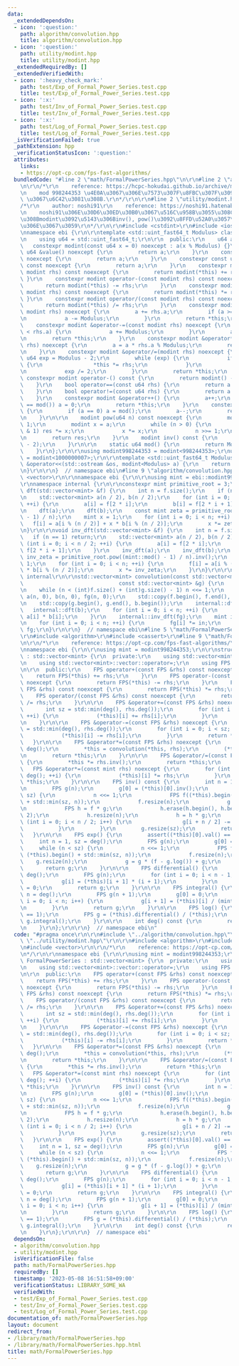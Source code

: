 ```yaml
---
data:
  _extendedDependsOn:
  - icon: ':question:'
    path: algorithm/convolution.hpp
    title: algorithm/convolution.hpp
  - icon: ':question:'
    path: utility/modint.hpp
    title: utility/modint.hpp
  _extendedRequiredBy: []
  _extendedVerifiedWith:
  - icon: ':heavy_check_mark:'
    path: test/Exp_of_Formal_Power_Series.test.cpp
    title: test/Exp_of_Formal_Power_Series.test.cpp
  - icon: ':x:'
    path: test/Inv_of_Formal_Power_Series.test.cpp
    title: test/Inv_of_Formal_Power_Series.test.cpp
  - icon: ':x:'
    path: test/Log_of_Formal_Power_Series.test.cpp
    title: test/Log_of_Formal_Power_Series.test.cpp
  _isVerificationFailed: true
  _pathExtension: hpp
  _verificationStatusIcon: ':question:'
  attributes:
    links:
    - https://opt-cp.com/fps-fast-algorithms/
  bundledCode: "#line 2 \"math/FormalPowerSeries.hpp\"\n\r\n#line 2 \"algorithm/convolution.hpp\"\
    \n\r\n/*\r\n    reference: https://hcpc-hokudai.github.io/archive/math_fft_002.pdf\r\
    \n    mod 998244353 \u4E0A\u3067\u306E\u7573\u307F\u8FBC\u307F\u3092 O(N log N)\
    \ \u3067\u6C42\u3081\u308B.\r\n*/\r\n\r\n#line 2 \"utility/modint.hpp\"\n\r\n\
    /*\r\n    author: noshi91\r\n    reference: https://noshi91.hatenablog.com/entry/2019/03/31/174006\r\
    \n    noshi91\u306E\u30D6\u30ED\u30B0\u3067\u516C\u958B\u3055\u308C\u3066\u3044\
    \u308Bmodint\u3092\u5143\u306Binv(), pow()\u3092\u8FFD\u52A0\u3057\u305F\u3082\
    \u306E\u3067\u3059\r\n*/\r\n\r\n#include <cstdint>\r\n#include <iostream>\r\n\r\
    \nnamespace ebi {\r\n\r\ntemplate <std::uint_fast64_t Modulus> class modint {\r\
    \n    using u64 = std::uint_fast64_t;\r\n\r\n  public:\r\n    u64 a;\r\n\r\n \
    \   constexpr modint(const u64 x = 0) noexcept : a(x % Modulus) {}\r\n    constexpr\
    \ u64 &value() noexcept {\r\n        return a;\r\n    }\r\n    constexpr u64 &val()\
    \ noexcept {\r\n        return a;\r\n    }\r\n    constexpr const u64 &value()\
    \ const noexcept {\r\n        return a;\r\n    }\r\n    constexpr modint operator+(const\
    \ modint rhs) const noexcept {\r\n        return modint(*this) += rhs;\r\n   \
    \ }\r\n    constexpr modint operator-(const modint rhs) const noexcept {\r\n \
    \       return modint(*this) -= rhs;\r\n    }\r\n    constexpr modint operator*(const\
    \ modint rhs) const noexcept {\r\n        return modint(*this) *= rhs;\r\n   \
    \ }\r\n    constexpr modint operator/(const modint rhs) const noexcept {\r\n \
    \       return modint(*this) /= rhs;\r\n    }\r\n    constexpr modint &operator+=(const\
    \ modint rhs) noexcept {\r\n        a += rhs.a;\r\n        if (a >= Modulus) {\r\
    \n            a -= Modulus;\r\n        }\r\n        return *this;\r\n    }\r\n\
    \    constexpr modint &operator-=(const modint rhs) noexcept {\r\n        if (a\
    \ < rhs.a) {\r\n            a += Modulus;\r\n        }\r\n        a -= rhs.a;\r\
    \n        return *this;\r\n    }\r\n    constexpr modint &operator*=(const modint\
    \ rhs) noexcept {\r\n        a = a * rhs.a % Modulus;\r\n        return *this;\r\
    \n    }\r\n    constexpr modint &operator/=(modint rhs) noexcept {\r\n       \
    \ u64 exp = Modulus - 2;\r\n        while (exp) {\r\n            if (exp % 2)\
    \ {\r\n                *this *= rhs;\r\n            }\r\n            rhs *= rhs;\r\
    \n            exp /= 2;\r\n        }\r\n        return *this;\r\n    }\r\n   \
    \ constexpr modint operator-() const {\r\n        return modint() - *this;\r\n\
    \    }\r\n    bool operator==(const u64 rhs) {\r\n        return a == rhs;\r\n\
    \    }\r\n    bool operator!=(const u64 rhs) {\r\n        return a != rhs;\r\n\
    \    }\r\n    constexpr modint &operator++() {\r\n        a++;\r\n        if (a\
    \ == mod()) a = 0;\r\n        return *this;\r\n    }\r\n    constexpr modint &operator--()\
    \ {\r\n        if (a == 0) a = mod();\r\n        a--;\r\n        return *this;\r\
    \n    }\r\n\r\n    modint pow(u64 n) const noexcept {\r\n        modint res =\
    \ 1;\r\n        modint x = a;\r\n        while (n > 0) {\r\n            if (n\
    \ & 1) res *= x;\r\n            x *= x;\r\n            n >>= 1;\r\n        }\r\
    \n        return res;\r\n    }\r\n    modint inv() const {\r\n        return pow(Modulus\
    \ - 2);\r\n    }\r\n\r\n    static u64 mod() {\r\n        return Modulus;\r\n\
    \    }\r\n};\r\n\r\nusing modint998244353 = modint<998244353>;\r\nusing modint1000000007\
    \ = modint<1000000007>;\r\n\r\ntemplate <std::uint_fast64_t Modulus>\r\nstd::ostream\
    \ &operator<<(std::ostream &os, modint<Modulus> a) {\r\n    return os << a.val();\r\
    \n}\r\n\r\n}  // namespace ebi\n#line 9 \"algorithm/convolution.hpp\"\n\r\n#include\
    \ <vector>\r\n\r\nnamespace ebi {\r\n\r\nusing mint = ebi::modint998244353;\r\n\
    \r\nnamespace internal {\r\n\r\nconstexpr mint primitive_root = 3;\r\n\r\nvoid\
    \ dft(std::vector<mint> &f) {\r\n    int n = f.size();\r\n    if (n == 1) return;\r\
    \n    std::vector<mint> a(n / 2), b(n / 2);\r\n    for (int i = 0; i < n / 2;\
    \ ++i) {\r\n        a[i] = f[2 * i];\r\n        b[i] = f[2 * i + 1];\r\n    }\r\
    \n    dft(a);\r\n    dft(b);\r\n    const mint zeta = primitive_root.pow((mint::mod()\
    \ - 1) / n);\r\n    mint x = 1;\r\n    for (int i = 0; i < n; ++i) {\r\n     \
    \   f[i] = a[i % (n / 2)] + x * b[i % (n / 2)];\r\n        x *= zeta;\r\n    }\r\
    \n}\r\n\r\nvoid inv_dft(std::vector<mint> &f) {\r\n    int n = f.size();\r\n \
    \   if (n == 1) return;\r\n    std::vector<mint> a(n / 2), b(n / 2);\r\n    for\
    \ (int i = 0; i < n / 2; ++i) {\r\n        a[i] = f[2 * i];\r\n        b[i] =\
    \ f[2 * i + 1];\r\n    }\r\n    inv_dft(a);\r\n    inv_dft(b);\r\n    const mint\
    \ inv_zeta = primitive_root.pow((mint::mod() - 1) / n).inv();\r\n    mint x =\
    \ 1;\r\n    for (int i = 0; i < n; ++i) {\r\n        f[i] = a[i % (n / 2)] + x\
    \ * b[i % (n / 2)];\r\n        x *= inv_zeta;\r\n    }\r\n}\r\n\r\n}  // namespace\
    \ internal\r\n\r\nstd::vector<mint> convolution(const std::vector<mint> &f,\r\n\
    \                              const std::vector<mint> &g) {\r\n    int n = 1;\r\
    \n    while (n < (int)f.size() + (int)g.size() - 1) n <<= 1;\r\n    std::vector<mint>\
    \ a(n, 0), b(n, 0), fg(n, 0);\r\n    std::copy(f.begin(), f.end(), a.begin());\r\
    \n    std::copy(g.begin(), g.end(), b.begin());\r\n    internal::dft(a);\r\n \
    \   internal::dft(b);\r\n    for (int i = 0; i < n; ++i) {\r\n        fg[i] =\
    \ a[i] * b[i];\r\n    }\r\n    internal::inv_dft(fg);\r\n    mint in = mint(n).inv();\r\
    \n    for (int i = 0; i < n; ++i) {\r\n        fg[i] *= in;\r\n    }\r\n    return\
    \ fg;\r\n}\r\n\r\n}  // namespace ebi\n#line 5 \"math/FormalPowerSeries.hpp\"\n\
    \r\n#include <algorithm>\r\n#include <cassert>\r\n#line 9 \"math/FormalPowerSeries.hpp\"\
    \n\r\n/*\r\n    reference: https://opt-cp.com/fps-fast-algorithms/\r\n*/\r\n\r\
    \nnamespace ebi {\r\n\r\nusing mint = modint998244353;\r\n\r\nstruct FormalPowerSeries\
    \ : std::vector<mint> {\r\n  private:\r\n    using std::vector<mint>::vector;\r\
    \n    using std::vector<mint>::vector::operator=;\r\n    using FPS = FormalPowerSeries;\r\
    \n\r\n  public:\r\n    FPS operator+(const FPS &rhs) const noexcept {\r\n    \
    \    return FPS(*this) += rhs;\r\n    }\r\n    FPS operator-(const FPS &rhs) const\
    \ noexcept {\r\n        return FPS(*this) -= rhs;\r\n    }\r\n    FPS operator*(const\
    \ FPS &rhs) const noexcept {\r\n        return FPS(*this) *= rhs;\r\n    }\r\n\
    \    FPS operator/(const FPS &rhs) const noexcept {\r\n        return FPS(*this)\
    \ /= rhs;\r\n    }\r\n\r\n    FPS &operator+=(const FPS &rhs) noexcept {\r\n \
    \       int sz = std::min(deg(), rhs.deg());\r\n        for (int i = 0; i < sz;\
    \ ++i) {\r\n            (*this)[i] += rhs[i];\r\n        }\r\n        return *this;\r\
    \n    }\r\n\r\n    FPS &operator-=(const FPS &rhs) noexcept {\r\n        int sz\
    \ = std::min(deg(), rhs.deg());\r\n        for (int i = 0; i < sz; ++i) {\r\n\
    \            (*this)[i] -= rhs[i];\r\n        }\r\n        return *this;\r\n \
    \   }\r\n\r\n    FPS &operator*=(const FPS &rhs) noexcept {\r\n        int n =\
    \ deg();\r\n        *this = convolution(*this, rhs);\r\n        (*this).resize(n);\r\
    \n        return *this;\r\n    }\r\n\r\n    FPS &operator/=(const FPS &rhs) noexcept\
    \ {\r\n        *this *= rhs.inv();\r\n        return *this;\r\n    }\r\n\r\n \
    \   FPS &operator*=(const mint rhs) noexcept {\r\n        for (int i = 0; i <\
    \ deg(); ++i) {\r\n            (*this)[i] *= rhs;\r\n        }\r\n        return\
    \ *this;\r\n    }\r\n\r\n    FPS inv() const {\r\n        int n = 1, sz = deg();\r\
    \n        FPS g(n);\r\n        g[0] = (*this)[0].inv();\r\n        while (n <\
    \ sz) {\r\n            n <<= 1;\r\n            FPS f((*this).begin(), (*this).begin()\
    \ + std::min(sz, n));\r\n            f.resize(n);\r\n            g.resize(n);\r\
    \n            FPS h = f * g;\r\n            h.erase(h.begin(), h.begin() + n /\
    \ 2);\r\n            h.resize(n);\r\n            h = h * g;\r\n            for\
    \ (int i = 0; i < n / 2; i++) {\r\n                g[i + n / 2] -= h[i];\r\n \
    \           }\r\n        }\r\n        g.resize(sz);\r\n        return g;\r\n \
    \   }\r\n\r\n    FPS exp() {\r\n        assert((*this)[0].val() == 0);\r\n   \
    \     int n = 1, sz = deg();\r\n        FPS g(n);\r\n        g[0] = 1;\r\n   \
    \     while (n < sz) {\r\n            n <<= 1;\r\n            FPS f((*this).begin(),\
    \ (*this).begin() + std::min(sz, n));\r\n            f.resize(n);\r\n        \
    \    g.resize(n);\r\n            g = g * (f - g.log()) + g;\r\n        }\r\n \
    \       return g;\r\n    }\r\n\r\n    FPS differential() {\r\n        int n =\
    \ deg();\r\n        FPS g(n);\r\n        for (int i = 0; i < n - 1; i++) {\r\n\
    \            g[i] = (*this)[i + 1] * (i + 1);\r\n        }\r\n        g[n - 1]\
    \ = 0;\r\n        return g;\r\n    }\r\n\r\n    FPS integral() {\r\n        int\
    \ n = deg();\r\n        FPS g(n + 1);\r\n        g[0] = 0;\r\n        for (int\
    \ i = 0; i < n; i++) {\r\n            g[i + 1] = (*this)[i] / (mint(i + 1));\r\
    \n        }\r\n        return g;\r\n    }\r\n\r\n    FPS log() {\r\n        assert((*this)[0].val()\
    \ == 1);\r\n        FPS g = (*this).differential() / (*this);\r\n        return\
    \ g.integral();\r\n    }\r\n\r\n    int deg() const {\r\n        return (*this).size();\r\
    \n    }\r\n};\r\n\r\n}  // namespace ebi\n"
  code: "#pragma once\r\n\r\n#include \"../algorithm/convolution.hpp\"\r\n#include\
    \ \"../utility/modint.hpp\"\r\n\r\n#include <algorithm>\r\n#include <cassert>\r\
    \n#include <vector>\r\n\r\n/*\r\n    reference: https://opt-cp.com/fps-fast-algorithms/\r\
    \n*/\r\n\r\nnamespace ebi {\r\n\r\nusing mint = modint998244353;\r\n\r\nstruct\
    \ FormalPowerSeries : std::vector<mint> {\r\n  private:\r\n    using std::vector<mint>::vector;\r\
    \n    using std::vector<mint>::vector::operator=;\r\n    using FPS = FormalPowerSeries;\r\
    \n\r\n  public:\r\n    FPS operator+(const FPS &rhs) const noexcept {\r\n    \
    \    return FPS(*this) += rhs;\r\n    }\r\n    FPS operator-(const FPS &rhs) const\
    \ noexcept {\r\n        return FPS(*this) -= rhs;\r\n    }\r\n    FPS operator*(const\
    \ FPS &rhs) const noexcept {\r\n        return FPS(*this) *= rhs;\r\n    }\r\n\
    \    FPS operator/(const FPS &rhs) const noexcept {\r\n        return FPS(*this)\
    \ /= rhs;\r\n    }\r\n\r\n    FPS &operator+=(const FPS &rhs) noexcept {\r\n \
    \       int sz = std::min(deg(), rhs.deg());\r\n        for (int i = 0; i < sz;\
    \ ++i) {\r\n            (*this)[i] += rhs[i];\r\n        }\r\n        return *this;\r\
    \n    }\r\n\r\n    FPS &operator-=(const FPS &rhs) noexcept {\r\n        int sz\
    \ = std::min(deg(), rhs.deg());\r\n        for (int i = 0; i < sz; ++i) {\r\n\
    \            (*this)[i] -= rhs[i];\r\n        }\r\n        return *this;\r\n \
    \   }\r\n\r\n    FPS &operator*=(const FPS &rhs) noexcept {\r\n        int n =\
    \ deg();\r\n        *this = convolution(*this, rhs);\r\n        (*this).resize(n);\r\
    \n        return *this;\r\n    }\r\n\r\n    FPS &operator/=(const FPS &rhs) noexcept\
    \ {\r\n        *this *= rhs.inv();\r\n        return *this;\r\n    }\r\n\r\n \
    \   FPS &operator*=(const mint rhs) noexcept {\r\n        for (int i = 0; i <\
    \ deg(); ++i) {\r\n            (*this)[i] *= rhs;\r\n        }\r\n        return\
    \ *this;\r\n    }\r\n\r\n    FPS inv() const {\r\n        int n = 1, sz = deg();\r\
    \n        FPS g(n);\r\n        g[0] = (*this)[0].inv();\r\n        while (n <\
    \ sz) {\r\n            n <<= 1;\r\n            FPS f((*this).begin(), (*this).begin()\
    \ + std::min(sz, n));\r\n            f.resize(n);\r\n            g.resize(n);\r\
    \n            FPS h = f * g;\r\n            h.erase(h.begin(), h.begin() + n /\
    \ 2);\r\n            h.resize(n);\r\n            h = h * g;\r\n            for\
    \ (int i = 0; i < n / 2; i++) {\r\n                g[i + n / 2] -= h[i];\r\n \
    \           }\r\n        }\r\n        g.resize(sz);\r\n        return g;\r\n \
    \   }\r\n\r\n    FPS exp() {\r\n        assert((*this)[0].val() == 0);\r\n   \
    \     int n = 1, sz = deg();\r\n        FPS g(n);\r\n        g[0] = 1;\r\n   \
    \     while (n < sz) {\r\n            n <<= 1;\r\n            FPS f((*this).begin(),\
    \ (*this).begin() + std::min(sz, n));\r\n            f.resize(n);\r\n        \
    \    g.resize(n);\r\n            g = g * (f - g.log()) + g;\r\n        }\r\n \
    \       return g;\r\n    }\r\n\r\n    FPS differential() {\r\n        int n =\
    \ deg();\r\n        FPS g(n);\r\n        for (int i = 0; i < n - 1; i++) {\r\n\
    \            g[i] = (*this)[i + 1] * (i + 1);\r\n        }\r\n        g[n - 1]\
    \ = 0;\r\n        return g;\r\n    }\r\n\r\n    FPS integral() {\r\n        int\
    \ n = deg();\r\n        FPS g(n + 1);\r\n        g[0] = 0;\r\n        for (int\
    \ i = 0; i < n; i++) {\r\n            g[i + 1] = (*this)[i] / (mint(i + 1));\r\
    \n        }\r\n        return g;\r\n    }\r\n\r\n    FPS log() {\r\n        assert((*this)[0].val()\
    \ == 1);\r\n        FPS g = (*this).differential() / (*this);\r\n        return\
    \ g.integral();\r\n    }\r\n\r\n    int deg() const {\r\n        return (*this).size();\r\
    \n    }\r\n};\r\n\r\n}  // namespace ebi"
  dependsOn:
  - algorithm/convolution.hpp
  - utility/modint.hpp
  isVerificationFile: false
  path: math/FormalPowerSeries.hpp
  requiredBy: []
  timestamp: '2023-05-08 16:51:58+09:00'
  verificationStatus: LIBRARY_SOME_WA
  verifiedWith:
  - test/Exp_of_Formal_Power_Series.test.cpp
  - test/Inv_of_Formal_Power_Series.test.cpp
  - test/Log_of_Formal_Power_Series.test.cpp
documentation_of: math/FormalPowerSeries.hpp
layout: document
redirect_from:
- /library/math/FormalPowerSeries.hpp
- /library/math/FormalPowerSeries.hpp.html
title: math/FormalPowerSeries.hpp
---
```

